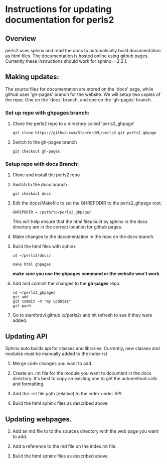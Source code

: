# Instructions for updating documentation for perls2

## Overview
perls2 uses sphinx and read the docs to automatically build documentation as html files. The documentation is hosted online using github pages.
Currently these instructions should work for sphinx==2.2.1.


## Making updates:
The source files for documentation are stored on the 'docs' page, while github uses 'gh-pages' branch for the website.
We will setup two copies of the repo. One on the 'docs' branch, and one on the 'gh-pages' branch.

### Set up repo with ghpages branch:

1. Clone the perls2 repo to a directory called 'perls2_ghpage'

    `git clone https://github.com/StanfordVL/perls2.git perls2_ghpage`

2. Switch to the gh-pages branch

    `git checkout gh-pages`


### Setup repo with docs Branch:

1. Clone and install the perls2 repo

2. Switch to the docs branch

    `git checkout docs`

3. Edit the docs/Makefile to set the GHREPODIR to the perls2_ghpage root.

    `GHREPODIR = /path/to/perls2_ghpage/`

    This will help ensure that the html files built by sphinx in the docs directory are in the correct location for github pages.

4. Make changes to the documentation in the repo on the docs branch.

5. Build the html files with sphinx

    `cd ~/perls2/docs/`

    `make html ghpages`

    **make sure you use the ghpages command or the website won't work.**

6. Add and commit the changes to the **gh-pages** repo.
    ```
    cd ~/perls2_ghpages
    git add .
    git commit -m "my updates"
    git push
    ```

7. Go to stanfordvl.github.io/perls2/ and hit refresh to see if they were added.

## Updating API
Sphinx auto builds api for classes and libraries. Currently, new classes and modules must be manually added to the index.rst

1. Merge code changes you want to add.

2. Create an .rst file for the module you want to document in the docs directory. It's best to copy an existing one to get the automethod calls and formatting.

3. Add the .rst file path (relative) to the index under API

4. Build the html sphinx files as described above

## Updating webpages.
1. Add an md file to to the sources directory with the web page you want to add.

2. Add a reference to the md file on the index.rst file.

3. Build the html sphinx files as described above.